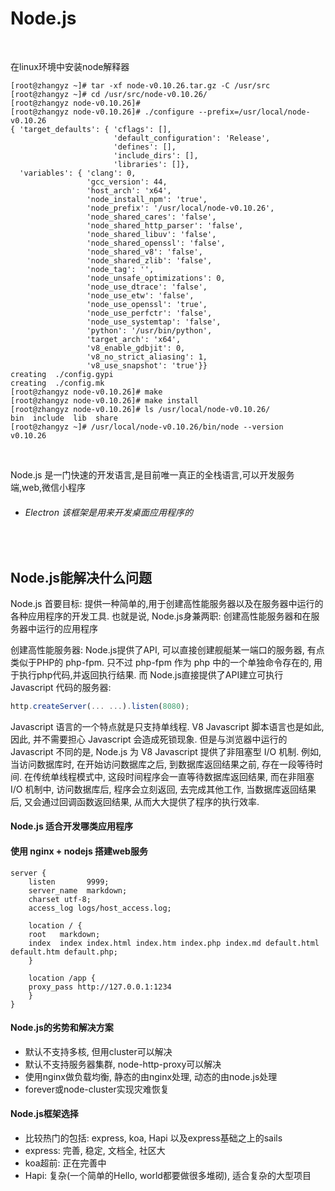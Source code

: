 # Node.js

<br>

在linux环境中安装node解释器
```shell
[root@zhangyz ~]# tar -xf node-v0.10.26.tar.gz -C /usr/src
[root@zhangyz ~]# cd /usr/src/node-v0.10.26/
[root@zhangyz node-v0.10.26]#
[root@zhangyz node-v0.10.26]# ./configure --prefix=/usr/local/node-v0.10.26
{ 'target_defaults': { 'cflags': [],
                       'default_configuration': 'Release',
                       'defines': [],
                       'include_dirs': [],
                       'libraries': []},
  'variables': { 'clang': 0,
                 'gcc_version': 44,
                 'host_arch': 'x64',
                 'node_install_npm': 'true',
                 'node_prefix': '/usr/local/node-v0.10.26',
                 'node_shared_cares': 'false',
                 'node_shared_http_parser': 'false',
                 'node_shared_libuv': 'false',
                 'node_shared_openssl': 'false',
                 'node_shared_v8': 'false',
                 'node_shared_zlib': 'false',
                 'node_tag': '',
                 'node_unsafe_optimizations': 0,
                 'node_use_dtrace': 'false',
                 'node_use_etw': 'false',
                 'node_use_openssl': 'true',
                 'node_use_perfctr': 'false',
                 'node_use_systemtap': 'false',
                 'python': '/usr/bin/python',
                 'target_arch': 'x64',
                 'v8_enable_gdbjit': 0,
                 'v8_no_strict_aliasing': 1,
                 'v8_use_snapshot': 'true'}}
creating  ./config.gypi
creating  ./config.mk
[root@zhangyz node-v0.10.26]# make 
[root@zhangyz node-v0.10.26]# make install 
[root@zhangyz node-v0.10.26]# ls /usr/local/node-v0.10.26/
bin  include  lib  share
[root@zhangyz ~]# /usr/local/node-v0.10.26/bin/node --version
v0.10.26
```


<br>

Node.js 是一门快速的开发语言,是目前唯一真正的全栈语言,可以开发服务端,web,微信小程序

* ###### Electron 该框架是用来开发桌面应用程序的

<br>

## Node.js能解决什么问题

Node.js 首要目标: 提供一种简单的,用于创建高性能服务器以及在服务器中运行的各种应用程序的开发工具. 也就是说, Node.js身兼两职: 创建高性能服务器和在服务器中运行的应用程序

创建高性能服务器: Node.js提供了API, 可以直接创建舰艇某一端口的服务器, 有点类似于PHP的 php-fpm. 只不过 php-fpm 作为 php 中的一个单独命令存在的, 用于执行php代码,并返回执行结果. 而 Node.js直接提供了API建立可执行 Javascript 代码的服务器: 

```javascript
http.createServer(... ...).listen(8080);
```

Javascript 语言的一个特点就是只支持单线程. V8 Javascript 脚本语言也是如此, 因此, 并不需要担心 Javascript 会造成死锁现象. 但是与浏览器中运行的 Javascript 不同的是, Node.js 为 V8 Javascript 提供了非阻塞型 I/O 机制. 例如, 当访问数据库时, 在开始访问数据库之后, 到数据库返回结果之前, 存在一段等待时间. 在传统单线程模式中, 这段时间程序会一直等待数据库返回结果, 而在非阻塞 I/O 机制中, 访问数据库后, 程序会立刻返回, 去完成其他工作, 当数据库返回结果后, 又会通过回调函数返回结果, 从而大大提供了程序的执行效率.

#### Node.js 适合开发哪类应用程序




#### 使用 nginx + nodejs 搭建web服务

```nginx
server {
    listen       9999;
    server_name  markdown;
    charset utf-8;
    access_log logs/host_access.log;

    location / {
	root   markdown;
	index  index index.html index.htm index.php index.md default.html default.htm default.php;
    }

    location /app {
	proxy_pass http://127.0.0.1:1234
    }
}

```

#### Node.js的劣势和解决方案
* 默认不支持多核, 但用cluster可以解决
* 默认不支持服务器集群, node-http-proxy可以解决
* 使用nginx做负载均衡, 静态的由nginx处理, 动态的由node.js处理
* forever或node-cluster实现灾难恢复

#### Node.js框架选择
* 比较热门的包括: express, koa, Hapi 以及express基础之上的sails
* express: 完善, 稳定, 文档全, 社区大
* koa超前: 正在完善中
* Hapi: 复杂(一个简单的Hello, world都要做很多堆砌), 适合复杂的大型项目

